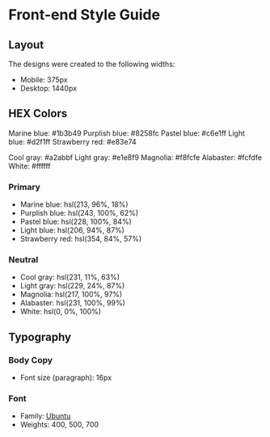 # Front-end Style Guide

## Layout

The designs were created to the following widths:

- Mobile: 375px
- Desktop: 1440px

## HEX Colors

Marine blue: #1b3b49
Purplish blue: #8258fc
Pastel blue: #c6e1ff
Light blue: #d2f1ff
Strawberry red: #e83e74

Cool gray: #a2abbf
Light gray: #e1e8f9
Magnolia: #f8fcfe
Alabaster: #fcfdfe
White: #ffffff

### Primary

- Marine blue: hsl(213, 96%, 18%)
- Purplish blue: hsl(243, 100%, 62%)
- Pastel blue: hsl(228, 100%, 84%)
- Light blue: hsl(206, 94%, 87%)
- Strawberry red: hsl(354, 84%, 57%)

### Neutral

- Cool gray: hsl(231, 11%, 63%)
- Light gray: hsl(229, 24%, 87%)
- Magnolia: hsl(217, 100%, 97%)
- Alabaster: hsl(231, 100%, 99%)
- White: hsl(0, 0%, 100%)

## Typography

### Body Copy

- Font size (paragraph): 16px

### Font

- Family: [Ubuntu](https://fonts.google.com/specimen/Ubuntu)
- Weights: 400, 500, 700
